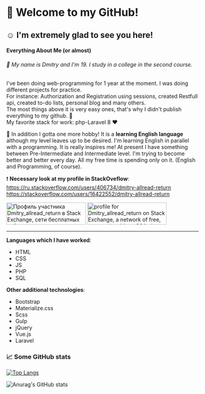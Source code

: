 # :wave: Welcome to my GitHub!
## :relaxed:  I'm extremely glad to see you here!
#### Everything About Me (or almost) 
###### :metal: My name is Dmitry and I'm 19. I study in a college in the second course.
I've been doing web-programming for 1 year at the moment.  I was doing different projects for practice.  
For instance: Authorization and Registration using sessions, created Restfull api, created to-do lists, personal blog and many others.  
The most things above it is very easy ones, that's why I didn't publish everything to my github. :see_no_evil:  
My favorite stack for work: php-Laravel 8 :heart:

  
:tada: In addition I gotta one more hobby! It is a **learning English language** although my level leaves up to be desired. I'm learning English in parallel with a programming. It is really inspires me! At present I have something between Pre-Intermediate and Intermediate level. I'm trying to become better and better every day. All my free time is spending only on it. (English and Programming, of course).  

:heavy_exclamation_mark: **Necessary look at my profile in StackOveflow**:  
https://ru.stackoverflow.com/users/406734/dmitry-allread-return  
https://stackoverflow.com/users/16422552/dmitry-allread-return  

<a href="https://stackexchange.com/users/19509252"><img src="https://stackexchange.com/users/flair/19509252.png?theme=dark" width="208" height="58" alt="Профиль участника Dmitry_allread_return в Stack Exchange, сети бесплатных сайтов вопросов и ответов, управляемых сообществом" title="Профиль участника Dmitry_allread_return в Stack Exchange, сети бесплатных сайтов вопросов и ответов, управляемых сообществом"></a> 
<a href="https://stackexchange.com/users/19509252"><img src="https://stackexchange.com/users/flair/19509252.png?theme=dark" width="208" height="58" alt="profile for Dmitry_allread_return on Stack Exchange, a network of free, community-driven Q&amp;A sites" title="profile for Dmitry_allread_return on Stack Exchange, a network of free, community-driven Q&amp;A sites"></a>
****
**Languages which I have worked**:  
- HTML
- CSS
- JS
- PHP
- SQL

**Other additional technologies**:
- Bootstrap
- Materialize.css
- Scss
- Gulp
- jQuery
- Vue.js
- Laravel

### :chart_with_upwards_trend: Some GitHub stats
[![Top Langs](https://github-readme-stats.vercel.app/api/top-langs/?username=dmitry-allread-return&layout=compact&theme=radical)](https://github.com/anuraghazra/github-readme-stats) 
 
![Anurag's GitHub stats](https://github-readme-stats.vercel.app/api?username=dmitry-allread-return&show_icons=true&theme=radical&hide=contribs)


